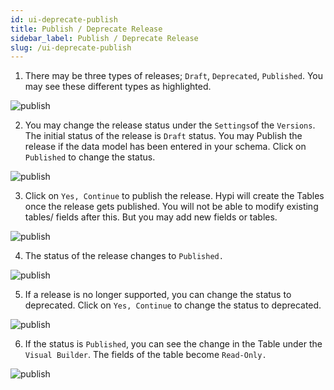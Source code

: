 ```yaml
---
id: ui-deprecate-publish
title: Publish / Deprecate Release
sidebar_label: Publish / Deprecate Release
slug: /ui-deprecate-publish
---
```


1. There may be three types of releases; `Draft`, `Deprecated`, `Published`. You may see these different types as highlighted.

![publish](/img/UI-Publish-1.PNG)

2. You may change the release status under the `Settings`of the `Versions`. The initial status of the release is `Draft` status. You may Publish the release if the data model has been entered in your schema. Click on `Published` to change the status.

![publish](/img/UI-Publish-2.PNG)

3. Click on `Yes, Continue` to publish the release. Hypi will create the Tables once the release gets published. You will not be able to modify existing tables/ fields after this. But you may add new fields or tables.

![publish](/img/UI-Publish-3.PNG)

4. The status of the release changes to `Published.`

![publish](/img/UI-Publish-4.PNG)

5. If a release is no longer supported, you can change the status to deprecated. Click on `Yes, Continue` to change the status to deprecated.

![publish](/img/UI-Publish-5.PNG)

6. If the status is `Published`, you can see the change in the Table under the `Visual Builder`. The fields of the table become `Read-Only.`

![publish](/img/UI-Publish-6.PNG)
